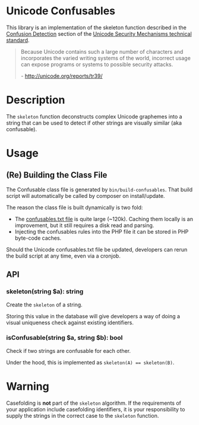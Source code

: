 # Unicode Confusables

This library is an implementation of the skeleton function described in the [Confusion Detection](http://unicode.org/reports/tr39/#Confusable_Detection) section of the [Unicode Security Mechanisms technical standard](http://unicode.org/reports/tr39/).

> Because Unicode contains such a large number of characters and incorporates the varied writing systems of the world, incorrect usage can expose programs or systems to possible security attacks.
>
> \- http://unicode.org/reports/tr39/

# Description
The `skeleton` function deconstructs complex Unicode graphemes into a string that can be used to detect if other strings are visually similar (aka confusable).

# Usage
## (Re) Building the Class File
The Confusable class file is generated by `bin/build-confusables`. That build script will automatically be called by composer on install/update.

The reason the class file is built dynamically is two fold:
- The [confusables.txt file](https://www.unicode.org/Public/security/latest/confusables.txt) is quite large (~120k). Caching them locally is an improvement, but it still requires a disk read and parsing.
- Injecting the confusables rules into the PHP file it can be stored in PHP byte-code caches.

Should the Unicode confusables.txt file be updated, developers can rerun the build script at any time, even via a cronjob.

## API
### skeleton(string $a): string
Create the `skeleton` of a string.

Storing this value in the database will give developers a way of doing a visual uniqueness check against existing identifiers.

### isConfusable(string $a, string $b): bool
Check if two strings are confusable for each other.

Under the hood, this is implemented as `skeleton(A) == skeleton(B)`.

# Warning
Casefolding is **not** part of the `skeleton` algorithm. If the requirements of your application include casefolding identifiers, it is your responsibility to supply the strings in the correct case to the `skeleton` function.